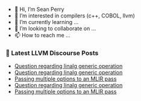- 👋 Hi, I’m Sean Perry
- 👀 I’m interested in compilers (c++, COBOL, llvm)
- 🌱 I’m currently learning ...
- 💞️ I’m looking to collaborate on ...
- 📫 How to reach me ...

<!---
s66perry/s66perry is a ✨ special ✨ repository because its `README.md` (this file) appears on your GitHub profile.
You can click the Preview link to take a look at your changes.
--->
### 📕 Latest LLVM Discourse Posts

<!-- DISCOURSE-LLVM:START -->
- [Question regarding linalg generic operation](https://discourse.llvm.org/t/question-regarding-linalg-generic-operation/75242#post_4)
- [Question regarding linalg generic operation](https://discourse.llvm.org/t/question-regarding-linalg-generic-operation/75242#post_3)
- [Passing multiple options to an MLIR pass](https://discourse.llvm.org/t/passing-multiple-options-to-an-mlir-pass/75253#post_3)
- [Question regarding linalg generic operation](https://discourse.llvm.org/t/question-regarding-linalg-generic-operation/75242#post_2)
- [Passing multiple options to an MLIR pass](https://discourse.llvm.org/t/passing-multiple-options-to-an-mlir-pass/75253#post_2)
<!-- DISCOURSE-LLVM:END -->
